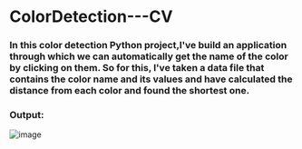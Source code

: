 # ColorDetection---CV
### In this color detection Python project,I've build an application through which we can automatically get the name of the color by clicking on them. So for this, I've taken a data file that contains the color name and its values and have calculated the distance from each color and found the shortest one.
### Output:
![image](https://github.com/Harini0324/ColorDetection---CV/assets/99812803/8ead50b0-6394-4fc6-b911-52cc158b6658)
